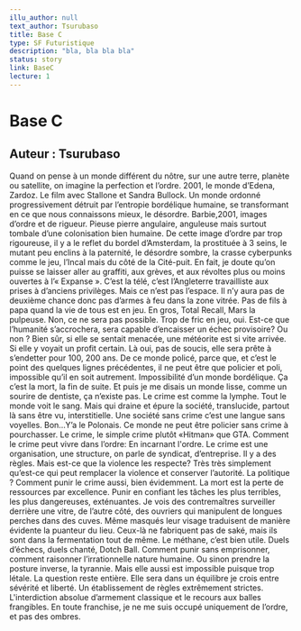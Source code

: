 ```yaml
---
illu_author: null
text_author: Tsurubaso
title: Base C
type: SF Futuristique
description: "bla, bla bla bla"
status: story
link: BaseC
lecture: 1
---
```


# Base C
## Auteur : Tsurubaso


Quand on pense à un monde différent du nôtre, sur une autre terre, planète ou satellite, on imagine la perfection et l’ordre. 2001, le monde d’Edena, Zardoz. Le film avec Stallone et Sandra Bullock. Un monde ordonné progressivement détruit par l’entropie bordélique humaine, se transformant en ce que nous connaissons mieux, le désordre.
Barbie,2001, images d’ordre et de rigueur. Pieuse pierre angulaire, anguleuse mais surtout tombale d’une colonisation bien humaine. De cette image d’ordre par trop rigoureuse, il y a le reflet du bordel d’Amsterdam, la prostituée à 3 seins, le mutant peu enclins à la paternité, le désordre sombre, la crasse cyberpunks comme le jeu, l’Incal mais du côté de la Cité-puit. En fait, je doute qu’on puisse se laisser aller au graffiti, aux grèves, et aux révoltes plus ou moins ouvertes à l’« Expanse ». C’est la télé, c’est l’Angleterre travailliste aux prises à d’anciens privilèges.
Mais ce n’est pas l’espace. Il n’y aura pas de deuxième chance donc pas d’armes à feu dans la zone vitrée. Pas de fils à papa quand la vie de tous est en jeu. En gros, Total Recall, Mars la pulpeuse. Non, ce ne sera pas possible. Trop de fric en jeu, oui. Est-ce que l’humanité s’accrochera, sera capable d’encaisser un échec provisoire? Ou non ?
Bien sûr, si elle se sentait menacée, une météorite est si vite arrivée. Si elle y voyait un profit certain. Là oui, pas de soucis, elle sera prête à s’endetter pour 100, 200 ans. De ce monde policé, parce que, et c’est le point des quelques lignes précédentes, il ne peut être que policier et poli, impossible qu’il en soit autrement. Impossibilité d’un monde bordélique. Ça c’est la mort, la fin de suite. Et puis je me disais un monde lisse, comme un sourire de dentiste, ça n’existe pas. Le crime est comme la lymphe.
Tout le monde voit le sang. Mais qui draine et épure la société, translucide, partout là sans être vu, interstitielle. Une société sans crime c’est une langue sans voyelles. Bon…Y’a le Polonais. Ce monde ne peut être policier sans crime à pourchasser. Le crime, le simple crime plutôt «Hitman» que GTA.
Comment le crime peut vivre dans l’ordre: En incarnant l'ordre. Le crime est une organisation, une structure, on parle de syndicat, d’entreprise. Il y a des règles. Mais est-ce que la violence les respecte?
Très très simplement qu’est-ce qui peut remplacer la violence et conserver l’autorité.
 La politique ? 
Comment punir le crime aussi, bien évidemment. La mort est la perte de ressources par excellence. Punir en confiant les tâches les plus terribles, les plus dangereuses, exténuantes. Je vois des contremaîtres surveiller derrière une vitre, de l’autre côté, des ouvriers qui manipulent de longues perches dans des cuves. Même masqués leur visage traduisent de manière évidente la puanteur du lieu.
Ceux-là ne fabriquent pas de saké, mais ils sont dans la fermentation tout de même. Le méthane, c’est bien utile. Duels d’échecs, duels chanté, Dotch Ball. Comment punir sans emprisonner, comment raisonner l’irrationnelle nature humaine. Ou sinon prendre la posture inverse, la tyrannie. Mais elle aussi est impossible puisque trop létale. La question reste entière. Elle sera dans un équilibre je crois entre sévérité et liberté. Un établissement de règles extrêmement strictes. L'interdiction absolue d’armement classique et le recours aux balles frangibles. En toute franchise, je ne me suis occupé uniquement de l’ordre, et pas des ombres. 
